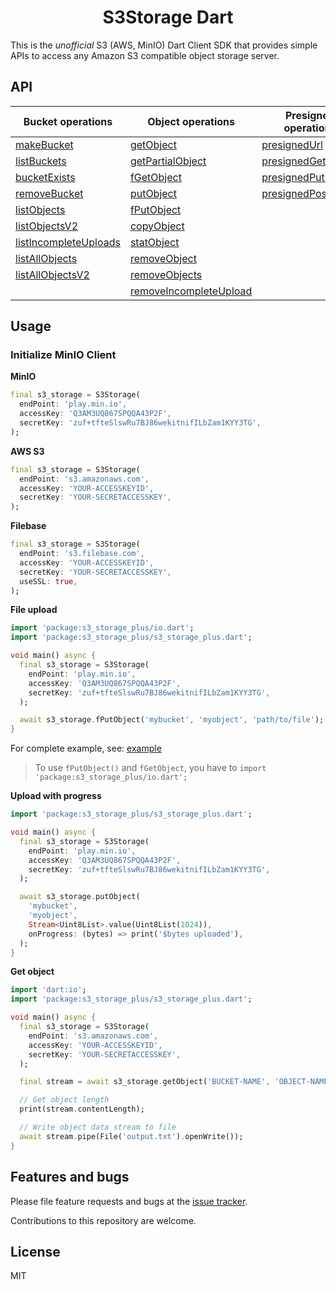 <p align="center">
  <h1 align="center">S3Storage Dart</h1>
</p>

This is the _unofficial_ S3 (AWS, MinIO) Dart Client SDK that provides simple APIs to access any Amazon S3 compatible object storage server.

## API

| Bucket operations       | Object operations        | Presigned operations  | Bucket Policy & Notification operations |
| ----------------------- | ------------------------ | --------------------- | --------------------------------------- |
| [makeBucket]            | [getObject]              | [presignedUrl]        | [getBucketNotification]                 |
| [listBuckets]           | [getPartialObject]       | [presignedGetObject]  | [setBucketNotification]                 |
| [bucketExists]          | [fGetObject]             | [presignedPutObject]  | [removeAllBucketNotification]           |
| [removeBucket]          | [putObject]              | [presignedPostPolicy] | [listenBucketNotification]              |
| [listObjects]           | [fPutObject]             |                       | [getBucketPolicy]                       |
| [listObjectsV2]         | [copyObject]             |                       | [setBucketPolicy]                       |
| [listIncompleteUploads] | [statObject]             |                       |                                         |
| [listAllObjects]        | [removeObject]           |                       |                                         |
| [listAllObjectsV2]      | [removeObjects]          |                       |                                         |
|                         | [removeIncompleteUpload] |                       |                                         |


## Usage

### Initialize MinIO Client

**MinIO**

```dart
final s3_storage = S3Storage(
  endPoint: 'play.min.io',
  accessKey: 'Q3AM3UQ867SPQQA43P2F',
  secretKey: 'zuf+tfteSlswRu7BJ86wekitnifILbZam1KYY3TG',
);
```

**AWS S3**

```dart
final s3_storage = S3Storage(
  endPoint: 's3.amazonaws.com',
  accessKey: 'YOUR-ACCESSKEYID',
  secretKey: 'YOUR-SECRETACCESSKEY',
);
```

**Filebase**

```dart
final s3_storage = S3Storage(
  endPoint: 's3.filebase.com',
  accessKey: 'YOUR-ACCESSKEYID',
  secretKey: 'YOUR-SECRETACCESSKEY',
  useSSL: true,
);
```

**File upload**
```dart
import 'package:s3_storage_plus/io.dart';
import 'package:s3_storage_plus/s3_storage_plus.dart';

void main() async {
  final s3_storage = S3Storage(
    endPoint: 'play.min.io',
    accessKey: 'Q3AM3UQ867SPQQA43P2F',
    secretKey: 'zuf+tfteSlswRu7BJ86wekitnifILbZam1KYY3TG',
  );

  await s3_storage.fPutObject('mybucket', 'myobject', 'path/to/file');
}
```

For complete example, see: [example]

> To use `fPutObject()` and `fGetObject`, you have to `import 'package:s3_storage_plus/io.dart';`

**Upload with progress**
```dart
import 'package:s3_storage_plus/s3_storage_plus.dart';

void main() async {
  final s3_storage = S3Storage(
    endPoint: 'play.min.io',
    accessKey: 'Q3AM3UQ867SPQQA43P2F',
    secretKey: 'zuf+tfteSlswRu7BJ86wekitnifILbZam1KYY3TG',
  );

  await s3_storage.putObject(
    'mybucket',
    'myobject',
    Stream<Uint8List>.value(Uint8List(1024)),
    onProgress: (bytes) => print('$bytes uploaded'),
  );
}
```

**Get object**

```dart
import 'dart:io';
import 'package:s3_storage_plus/s3_storage_plus.dart';

void main() async {
  final s3_storage = S3Storage(
    endPoint: 's3.amazonaws.com',
    accessKey: 'YOUR-ACCESSKEYID',
    secretKey: 'YOUR-SECRETACCESSKEY',
  );

  final stream = await s3_storage.getObject('BUCKET-NAME', 'OBJECT-NAME');

  // Get object length
  print(stream.contentLength);

  // Write object data stream to file
  await stream.pipe(File('output.txt').openWrite());
}
```

## Features and bugs

Please file feature requests and bugs at the [issue tracker][tracker].

Contributions to this repository are welcome.

## License

MIT

[tracker]: https://github.com/MindMayhem/s3_storage/issues
[example]: https://pub.dev/packages/s3_storage#-example-tab-
[link text itself]: http://www.reddit.com

[makeBucket]: https://pub.dev/documentation/s3_storage/latest/s3_storage/S3Storage/makeBucket.html
[listBuckets]: https://pub.dev/documentation/s3_storage/latest/s3_storage/S3Storage/listBuckets.html
[bucketExists]: https://pub.dev/documentation/s3_storage/latest/s3_storage/S3Storage/bucketExists.html
[removeBucket]: https://pub.dev/documentation/s3_storage/latest/s3_storage/S3Storage/removeBucket.html
[listObjects]: https://pub.dev/documentation/s3_storage/latest/s3_storage/S3Storage/listObjects.html
[listObjectsV2]: https://pub.dev/documentation/s3_storage/latest/s3_storage/S3Storage/listObjectsV2.html
[listIncompleteUploads]: https://pub.dev/documentation/s3_storage/latest/s3_storage/S3Storage/listIncompleteUploads.html
[listAllObjects]: https://pub.dev/documentation/s3_storage/latest/s3_storage/S3Storage/listAllObjects.html
[listAllObjectsV2]: https://pub.dev/documentation/s3_storage/latest/s3_storage/S3Storage/listAllObjectsV2.html

[getObject]: https://pub.dev/documentation/s3_storage/latest/s3_storage/S3Storage/getObject.html
[getPartialObject]: https://pub.dev/documentation/s3_storage/latest/s3_storage/S3Storage/getPartialObject.html
[putObject]: https://pub.dev/documentation/s3_storage/latest/s3_storage/S3Storage/putObject.html
[copyObject]: https://pub.dev/documentation/s3_storage/latest/s3_storage/S3Storage/copyObject.html
[statObject]: https://pub.dev/documentation/s3_storage/latest/s3_storage/S3Storage/statObject.html
[removeObject]: https://pub.dev/documentation/s3_storage/latest/s3_storage/S3Storage/removeObject.html
[removeObjects]: https://pub.dev/documentation/s3_storage/latest/s3_storage/S3Storage/removeObjects.html
[removeIncompleteUpload]: https://pub.dev/documentation/s3_storage/latest/s3_storage/S3Storage/removeIncompleteUpload.html

[fGetObject]: https://pub.dev/documentation/s3_storage/latest/io/StorageX/fGetObject.html
[fPutObject]: https://pub.dev/documentation/s3_storage/latest/io/StorageX/fPutObject.html

[presignedUrl]: https://pub.dev/documentation/s3_storage/latest/s3_storage/S3Storage/presignedUrl.html
[presignedGetObject]: https://pub.dev/documentation/s3_storage/latest/s3_storage/S3Storage/presignedGetObject.html
[presignedPutObject]: https://pub.dev/documentation/s3_storage/latest/s3_storage/S3Storage/presignedPutObject.html
[presignedPostPolicy]: https://pub.dev/documentation/s3_storage/latest/s3_storage/S3Storage/presignedPostPolicy.html

[getBucketNotification]: https://pub.dev/documentation/s3_storage/latest/s3_storage/S3Storage/getBucketNotification.html
[setBucketNotification]: https://pub.dev/documentation/s3_storage/latest/s3_storage/S3Storage/setBucketNotification.html
[removeAllBucketNotification]: https://pub.dev/documentation/s3_storage/latest/s3_storage/S3Storage/removeAllBucketNotification.html
[listenBucketNotification]: https://pub.dev/documentation/s3_storage/latest/s3_storage/S3Storage/listenBucketNotification.html

[getBucketPolicy]: https://pub.dev/documentation/s3_storage/latest/s3_storage/S3Storage/getBucketPolicy.html
[setBucketPolicy]: https://pub.dev/documentation/s3_storage/latest/s3_storage/S3Storage/setBucketPolicy.html
